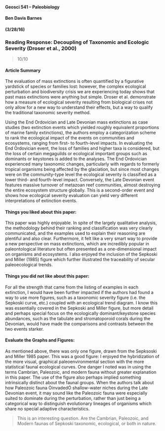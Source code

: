 #### Geosci 541 – Paleobiology
#### Ben Davis Barnes
#### (3/28/16)

### Reading Response: Decoupling of Taxonomic and Ecologic Severity (Droser et al., 2000)

> 10/10

#### Article Summary

The evaluation of mass extinctions is often quantified by a figurative yardstick of species or families lost: however, the complex ecological perturbation and biodiversity crisis we are experiencing today shows that past mass extinctions were anything but simple. Droser et al. demonstrate how a measure of ecological severity resulting from biological crises not only allow for a new way to understand their effects, but a way to qualify the traditional taxonomic severity method.

Using the End Ordovician and Late Devonian mass extinctions as case studies (two extinction events which yielded roughly equivalent proportions of marine family extinctions), the authors employ a categorization scheme to rank the ecological impact of the events on communities and ecosystems, ranging from first- to fourth-level impacts. In evaluating the End Ordovician event, the loss of families and higher taxa is considered, but the loss of certain megaguilds or ecological important groups such as dominants or keystones is added to the analyses. The End Ordovician experienced many taxonomic changes, particularly with regards to formerly tropical organisms being affected by the glaciation, but since most changes were on the community-type level the ecological severity is classified as a lower third- and fourth-level impact. Conversely, the Late Devonian event features massive turnover of metazoan reef communities, almost destroying the entire ecosystem structure globally. This is a second-order event and shows how ecological severity evaluation can yield very different interpretations of extinction events. 

#### Things you liked about this paper:

This paper was highly enjoyable. In spite of the largely qualitative analysis, the methodology behind their ranking and classification was very clearly communicated, and the examples used to explain their reasoning are plentiful and also clear. Furthermore, it felt like a very smart way to provide a new perspective on mass extinctions, which are incredibly popular in paleontological literature but often presented as a one-dimensional impact on organisms and ecosystems. I also enjoyed the inclusion of the Sepkoski and Miller (1985) figure which further illustrated the traceability of secular paleoecological trends. 

#### Things you did not like about this paper:

For all the strength that came from the listing of examples in each extinction, I would have been further impacted if the authors had found a way to use more figures, such as a taxonomic severity figure (i.e. the Sepkoski curve, etc.) coupled with an ecological trend diagram. I know this was essentially covered in the Sepkoski and Miller figure, but more detail and perhaps special focus on the ecologically dominant/keystone species abundances, such as the tabulate and stromatoporoid corals during the Devonian, would have made the comparisons and contrasts between the two events starker.

#### Evaluate the Graphs and Figures:

As mentioned above, there was only one figure, drawn from the Sepksoski and Miller 1985 paper. This was a good figure: I enjoyed the hybridization of the more visual, graphical paleoenvironmental section with the more statistical faunal ecological curves. One danger I noted was in using the terms Cambrian, Paleozoic, and modern fauna without greater explanation in this paper. The use of the figure also perhaps implied something intrinsically distinct about the faunal groups. When the authors talk about how Paleozoic fauna ÒinvadedÓ shallow-water niches during the Late Devonian event, it may sound like the Paleozoic fauna were especially suited to dominate during the perturbation, rather than just being a categorical way to distinguish evolutionary lineages of organisms which share no special adaptive characteristics.

 > This is an interesting question. Are the Cambrian, Paleozoic, and Modern faunas of Sepkoski taxonomic, ecological, or both in nature.

